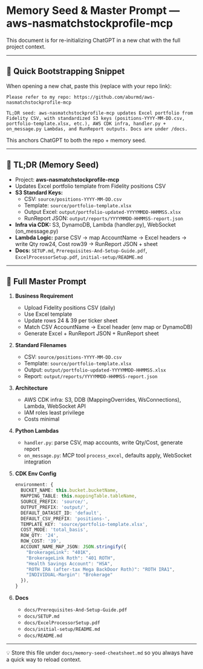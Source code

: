 # Memory Seed & Master Prompt — aws-nasmatchstockprofile-mcp

This document is for re-initializing ChatGPT in a new chat with the full project context.

---

## 🚀 Quick Bootstrapping Snippet

When opening a new chat, paste this (replace with your repo link):

```
Please refer to my repo: https://github.com/aburmd/aws-nasmatchstockprofile-mcp

TL;DR seed: aws-nasmatchstockprofile-mcp updates Excel portfolio from Fidelity CSV, with standardized S3 keys (positions-YYYY-MM-DD.csv, portfolio-template.xlsx, etc.), AWS CDK infra, handler.py + on_message.py Lambdas, and RunReport outputs. Docs are under /docs.
```

This anchors ChatGPT to both the repo + memory seed.

---

## 📌 TL;DR (Memory Seed)

- Project: **aws-nasmatchstockprofile-mcp**
- Updates Excel portfolio template from Fidelity positions CSV
- **S3 Standard Keys:**
  - CSV: `source/positions-YYYY-MM-DD.csv`
  - Template: `source/portfolio-template.xlsx`
  - Output Excel: `output/portfolio-updated-YYYYMMDD-HHMMSS.xlsx`
  - RunReport JSON: `output/reports/YYYYMMDD-HHMMSS-report.json`
- **Infra via CDK:** S3, DynamoDB, Lambda (handler.py), WebSocket (on_message.py)
- **Lambda Logic:** parse CSV → map AccountName → Excel headers → write Qty row24, Cost row39 → RunReport JSON + sheet
- **Docs:** `SETUP.md`, `Prerequisites-And-Setup-Guide.pdf`, `ExcelProcessorSetup.pdf`, `initial-setup/README.md`

---

## 📖 Full Master Prompt

1. **Business Requirement**
   - Upload Fidelity positions CSV (daily)
   - Use Excel template
   - Update rows 24 & 39 per ticker sheet
   - Match CSV AccountName → Excel header (env map or DynamoDB)
   - Generate Excel + RunReport JSON + RunReport sheet

2. **Standard Filenames**
   - CSV: `source/positions-YYYY-MM-DD.csv`
   - Template: `source/portfolio-template.xlsx`
   - Output: `output/portfolio-updated-YYYYMMDD-HHMMSS.xlsx`
   - Report: `output/reports/YYYYMMDD-HHMMSS-report.json`

3. **Architecture**
   - AWS CDK infra: S3, DDB (MappingOverrides, WsConnections), Lambda, WebSocket API
   - IAM roles least privilege
   - Costs minimal

4. **Python Lambdas**
   - `handler.py`: parse CSV, map accounts, write Qty/Cost, generate report
   - `on_message.py`: MCP tool `process_excel`, defaults apply, WebSocket integration

5. **CDK Env Config**
   ```ts
   environment: {
     BUCKET_NAME: this.bucket.bucketName,
     MAPPING_TABLE: this.mappingTable.tableName,
     SOURCE_PREFIX: 'source/',
     OUTPUT_PREFIX: 'output/',
     DEFAULT_DATASET_ID: 'default',
     DEFAULT_CSV_PREFIX: 'positions-',
     TEMPLATE_KEY: 'source/portfolio-template.xlsx',
     COST_MODE: 'total_basis',
     ROW_QTY: '24',
     ROW_COST: '39',
     ACCOUNT_NAME_MAP_JSON: JSON.stringify({
       "BrokerageLink": "401K",
       "BrokerageLink Roth": "401 ROTH",
       "Health Savings Account": "HSA",
       "ROTH IRA (after-tax Mega BackDoor Roth)": "ROTH IRA1",
       "INDIVIDUAL-Margin": "Brokerage"
     }),
   }
   ```

6. **Docs**
   - `docs/Prerequisites-And-Setup-Guide.pdf`
   - `docs/SETUP.md`
   - `docs/ExcelProcessorSetup.pdf`
   - `docs/initial-setup/README.md`
   - `docs/README.md`

---

💡 Store this file under `docs/memory-seed-cheatsheet.md` so you always have a quick way to reload context.
